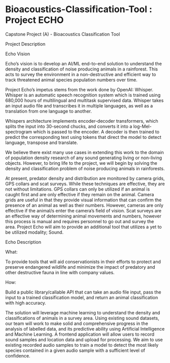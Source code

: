 # Bioacoustics-Classification-Tool : Project ECHO
Capstone Project (A) - Bioacoustics Classification Tool

Project Description 

Echo Vision 

Echo’s vision is to develop an AI/ML end-to-end solution to understand the density and classification of noise producing animals in a rainforest. This acts to survey the environment in a non-destructive and efficient way to track threatened animal species population numbers over time. 

Project Echo’s impetus stems from the work done by OpenAI: Whisper. Whisper is an automatic speech recognition system which is trained using 680,000 hours of multilingual and multitask supervised data. Whisper takes an input audio file and transcribes it in multiple languages, as well as a translation from one language to another. 

Whispers architecture implements encoder-decoder transformers, which splits the input into 30-second chucks, and converts it into a log-Mel-spectrogram which is passed to the encoder. A decoder is then trained to predict the corresponding text using tokens that direct the model to detect language, transpose and translate. 

We believe there exist many use cases in extending this work to the domain of population density research of any sound generating living or non-living objects. However, to bring life to the project, we will begin by solving the density and classification problem of noise producing animals in rainforests. 

At present, predator density and distribution are monitored by camera grids, GPS collars and scat surveys. While these techniques are effective, they are not without limitations. GPS collars can only be utilized if an animal is caught first and are only effective if they remain on the animal. Camera grids are useful in that they provide visual information that can confirm the presence of an animal as well as their numbers. However, cameras are only effective if the animal/s enter the camera’s field of vision. Scat surveys are an effective way of determining animal movements and numbers, however this process is manual and requires personnel to go out and survey the area. Project Echo will aim to provide an additional tool that utilizes a yet to be utilized modality; Sound. 

Echo Description 

What: 

To provide tools that will aid conservationists in their efforts to protect and preserve endangered wildlife and minimize the impact of predatory and other destructive fauna in line with company values. 

How: 

Build a public library/callable API that can take an audio file input, pass the input to a trained classification model, and return an animal classification with high accuracy. 

The solution will leverage machine learning to understand the density and classifications of animals in a survey area. Using existing sound datasets, our team will work to make solid and comprehensive progress in the analysis of labelled data, and its predictive ability using Artificial Intelligence and Machine Learning.  A frontend application will allow users to record sound samples and location data and upload for processing.  We aim to use existing recorded audio samples to train a model to detect the most likely species contained in a given audio sample with a sufficient level of confidence. 
